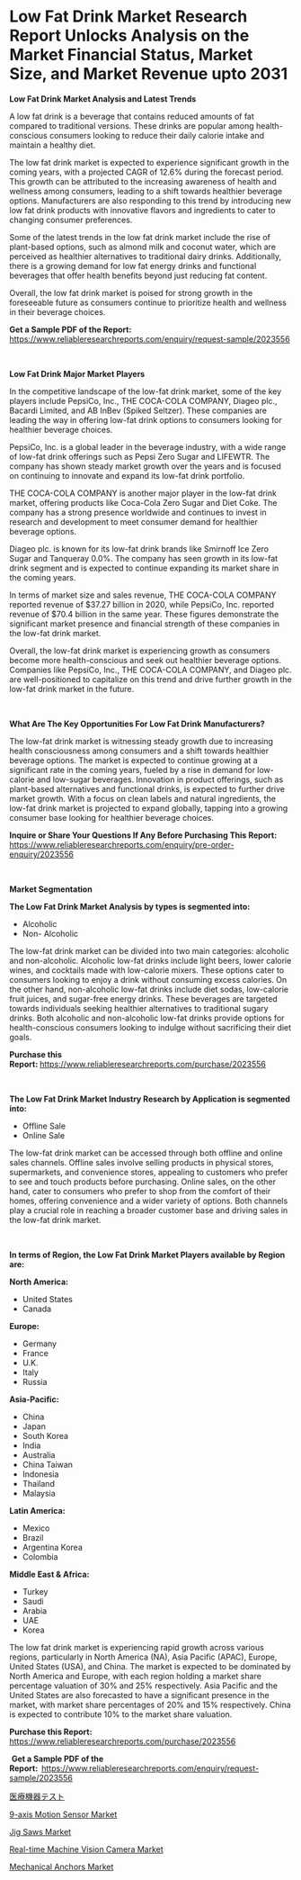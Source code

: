 <p><h1>Low Fat Drink Market Research Report Unlocks Analysis on the Market Financial Status, Market Size, and Market Revenue upto 2031</h1></p><p><strong>Low Fat Drink Market Analysis and Latest Trends</strong></p>
<p><p>A low fat drink is a beverage that contains reduced amounts of fat compared to traditional versions. These drinks are popular among health-conscious consumers looking to reduce their daily calorie intake and maintain a healthy diet.</p><p>The low fat drink market is expected to experience significant growth in the coming years, with a projected CAGR of 12.6% during the forecast period. This growth can be attributed to the increasing awareness of health and wellness among consumers, leading to a shift towards healthier beverage options. Manufacturers are also responding to this trend by introducing new low fat drink products with innovative flavors and ingredients to cater to changing consumer preferences.</p><p>Some of the latest trends in the low fat drink market include the rise of plant-based options, such as almond milk and coconut water, which are perceived as healthier alternatives to traditional dairy drinks. Additionally, there is a growing demand for low fat energy drinks and functional beverages that offer health benefits beyond just reducing fat content.</p><p>Overall, the low fat drink market is poised for strong growth in the foreseeable future as consumers continue to prioritize health and wellness in their beverage choices.</p></p>
<p><strong>Get a Sample PDF of the Report:&nbsp;</strong> <a href="https://www.reliableresearchreports.com/enquiry/request-sample/2023556">https://www.reliableresearchreports.com/enquiry/request-sample/2023556</a></p>
<p>&nbsp;</p>
<p><strong>Low Fat Drink Major Market Players</strong></p>
<p><p>In the competitive landscape of the low-fat drink market, some of the key players include PepsiCo, Inc., THE COCA-COLA COMPANY, Diageo plc., Bacardi Limited, and AB InBev (Spiked Seltzer). These companies are leading the way in offering low-fat drink options to consumers looking for healthier beverage choices.</p><p>PepsiCo, Inc. is a global leader in the beverage industry, with a wide range of low-fat drink offerings such as Pepsi Zero Sugar and LIFEWTR. The company has shown steady market growth over the years and is focused on continuing to innovate and expand its low-fat drink portfolio.</p><p>THE COCA-COLA COMPANY is another major player in the low-fat drink market, offering products like Coca-Cola Zero Sugar and Diet Coke. The company has a strong presence worldwide and continues to invest in research and development to meet consumer demand for healthier beverage options.</p><p>Diageo plc. is known for its low-fat drink brands like Smirnoff Ice Zero Sugar and Tanqueray 0.0%. The company has seen growth in its low-fat drink segment and is expected to continue expanding its market share in the coming years.</p><p>In terms of market size and sales revenue, THE COCA-COLA COMPANY reported revenue of $37.27 billion in 2020, while PepsiCo, Inc. reported revenue of $70.4 billion in the same year. These figures demonstrate the significant market presence and financial strength of these companies in the low-fat drink market.</p><p>Overall, the low-fat drink market is experiencing growth as consumers become more health-conscious and seek out healthier beverage options. Companies like PepsiCo, Inc., THE COCA-COLA COMPANY, and Diageo plc. are well-positioned to capitalize on this trend and drive further growth in the low-fat drink market in the future.</p></p>
<p>&nbsp;</p>
<p><strong>What Are The Key Opportunities For Low Fat Drink Manufacturers?</strong></p>
<p><p>The low-fat drink market is witnessing steady growth due to increasing health consciousness among consumers and a shift towards healthier beverage options. The market is expected to continue growing at a significant rate in the coming years, fueled by a rise in demand for low-calorie and low-sugar beverages. Innovation in product offerings, such as plant-based alternatives and functional drinks, is expected to further drive market growth. With a focus on clean labels and natural ingredients, the low-fat drink market is projected to expand globally, tapping into a growing consumer base looking for healthier beverage choices.</p></p>
<p><strong>Inquire or Share Your Questions If Any Before Purchasing This Report:</strong> <a href="https://www.reliableresearchreports.com/enquiry/pre-order-enquiry/2023556">https://www.reliableresearchreports.com/enquiry/pre-order-enquiry/2023556</a></p>
<p>&nbsp;</p>
<p><strong>Market Segmentation</strong></p>
<p><strong>The Low Fat Drink Market Analysis by types is segmented into:</strong></p>
<p><ul><li>Alcoholic</li><li>Non- Alcoholic</li></ul></p>
<p><p>The low-fat drink market can be divided into two main categories: alcoholic and non-alcoholic. Alcoholic low-fat drinks include light beers, lower calorie wines, and cocktails made with low-calorie mixers. These options cater to consumers looking to enjoy a drink without consuming excess calories. On the other hand, non-alcoholic low-fat drinks include diet sodas, low-calorie fruit juices, and sugar-free energy drinks. These beverages are targeted towards individuals seeking healthier alternatives to traditional sugary drinks. Both alcoholic and non-alcoholic low-fat drinks provide options for health-conscious consumers looking to indulge without sacrificing their diet goals.</p></p>
<p><strong>Purchase this Report:&nbsp;</strong><a href="https://www.reliableresearchreports.com/purchase/2023556">https://www.reliableresearchreports.com/purchase/2023556</a></p>
<p>&nbsp;</p>
<p><strong>The Low Fat Drink Market Industry Research by Application is segmented into:</strong></p>
<p><ul><li>Offline Sale</li><li>Online Sale</li></ul></p>
<p><p>The low-fat drink market can be accessed through both offline and online sales channels. Offline sales involve selling products in physical stores, supermarkets, and convenience stores, appealing to customers who prefer to see and touch products before purchasing. Online sales, on the other hand, cater to consumers who prefer to shop from the comfort of their homes, offering convenience and a wider variety of options. Both channels play a crucial role in reaching a broader customer base and driving sales in the low-fat drink market.</p></p>
<p>&nbsp;</p>
<p><strong>In terms of Region, the Low Fat Drink Market Players available by Region are:</strong></p>
<p>
    <p> <strong> North America: </strong>
        <ul>
            <li>United States</li>
            <li>Canada</li>
        </ul>
        </p> 
    <p> <strong> Europe: </strong>
        <ul>
            <li>Germany</li>
            <li>France</li>
            <li>U.K.</li>
            <li>Italy</li>
            <li>Russia</li>
        </ul>
        </p> 
    <p> <strong> Asia-Pacific: </strong>
        <ul>
            <li>China</li>
            <li>Japan</li>
            <li>South Korea</li>
            <li>India</li>
            <li>Australia</li>
            <li>China Taiwan</li>
            <li>Indonesia</li>
            <li>Thailand</li>
            <li>Malaysia</li>
        </ul>
        </p> 
    <p> <strong> Latin America: </strong>
        <ul>
            <li>Mexico</li>
            <li>Brazil</li>
            <li>Argentina Korea</li>
            <li>Colombia</li>
        </ul>
        </p> 
    <p> <strong> Middle East & Africa: </strong>
        <ul>
            <li>Turkey</li>
            <li>Saudi</li>
            <li>Arabia</li>
            <li>UAE</li>
            <li>Korea</li>
        </ul>
    </p>
    </p>
<p><p>The low fat drink market is experiencing rapid growth across various regions, particularly in North America (NA), Asia Pacific (APAC), Europe, United States (USA), and China. The market is expected to be dominated by North America and Europe, with each region holding a market share percentage valuation of 30% and 25% respectively. Asia Pacific and the United States are also forecasted to have a significant presence in the market, with market share percentages of 20% and 15% respectively. China is expected to contribute 10% to the market share valuation.</p></p>
<p><strong>Purchase this Report: </strong><a href="https://www.reliableresearchreports.com/purchase/2023556">https://www.reliableresearchreports.com/purchase/2023556</a></p>
<p>&nbsp;<strong>Get a Sample PDF of the Report:&nbsp;&nbsp;</strong><a href="https://www.reliableresearchreports.com/enquiry/request-sample/2023556">https://www.reliableresearchreports.com/enquiry/request-sample/2023556</a></p>
<p><strong></strong></p>
<p><p><a href="https://github.com/ppmazlotr77499/Market-Research-Report-List-1/blob/main/9050059186557.md">医療機器テスト</a></p><p><a href="https://view.publitas.com/reportprime-1/9-axis-motion-sensor-market-with-the-goal-of-estimating-the-market-size-and-future-growth-potential-of-various-market-segments-based-on-component-applications-end-user-and-region/">9-axis Motion Sensor Market</a></p><p><a href="https://iodized-pantydraco-05c.notion.site/Jig-Saws-Market-Research-Report-Provides-Critical-Insights-that-can-help-Shape-Business-Development--2946e0a4601741aa802116c77e8dd89d">Jig Saws Market</a></p><p><a href="https://view.publitas.com/reportprime-1/real-time-machine-vision-camera-market-a-comprehensive-report-of-its-market-share-growth-trends-2024-2031/">Real-time Machine Vision Camera Market</a></p><p><a href="https://noble-drawer-34c.notion.site/Mechanical-Anchors-Market-Insights-Market-Players-and-Forecast-Till-2031-5ffd71a287214154bdade83e2973723a">Mechanical Anchors Market</a></p></p>